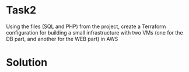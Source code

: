 # Task2

Using the files (SQL and PHP) from the project, create a Terraform configuration for building a small infrastructure with two VMs (one for the DB part, and another for the WEB part) in AWS

# Solution